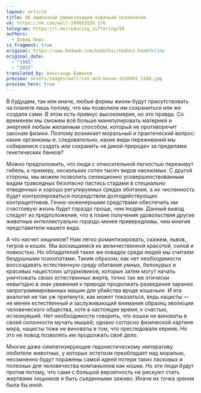 ```yaml
---
layout: article
title: Об ошибочной романтизации кошачьей психопатии
vk: https://vk.com/wall-199052526_176
telegram: https://t.me/reducing_suffering/94
authors:
  - Дэвид Пирс
is_fragment: true
original: https://www.hedweb.com/hedethic/hedon1.htm#feline
original_date:
  - "1995"
  - "2015"
translated_by: Александр Баженов
preview: assets/images/wall/cat-and-mouse-3150485_1280.jpg
preview_here: true
---
```

В будущем, так или иначе, любые формы жизни будут присутствовать на планете лишь потому, что мы позволили им сохраниться или же создали сами. В этом есть привкус высокомерия, но это правда. Со временем мы сможем всё больше манипулировать материей и энергией любым желаемым способом, который не противоречит законам физики. Поэтому возникает моральный и практический вопрос: какие организмы и, следовательно, какие виды переживаний мы собираемся создать или сохранить «в дикой природе» за пределами генетических банков?

Можно предположить, что люди с относительной легкостью переживут гибель, к примеру, нескольких сотен тысяч видов насекомых. С другой стороны, мы можем позволить селекционно усовершенствованным видам травоядных безопасно пастись стадами в специально отведенных и хорошо регулируемых средах обитания, а их численность будет контролироваться посредством долгодействующих контрацептивов. Генно-инженерными средствами обеспечить им счастливую жизнь будет гораздо проще, чем людям. Данный вывод следует из предположения, что в плане получения удовольствия другие животные интеллектуально гораздо менее привередливы, чем многие представители нашего вида.

А что насчет хищников? Нам легко романтизировать, скажем, львов, тигров и кошек. Мы восхищаемся их величественной красотой, силой и ловкостью. Но обладателей таких же повадок среди людей мы считаем бездушными психопатами. Таким образом, как нет необходимости воссоздавать естественную среду обитания умных, белокурых и красивых нацистских штурмовиков, которые затем могут начать уничтожать своих естественных жертв, точно так же этически невыгодно в знак уважения к природе продолжать разведение заранее запрограммированных машин для убийства вроде кошачьих. И эта аналогия не так уж притянута, как может показаться, ведь нацисты — не менее естественный и заслуживающий внимания образец эволюции человеческого общества, хотя в настоящее время, к счастью, исчезнувший. Нет необходимости говорить, что кошки не виноваты в своей склонности мучать мышей; однако согласно физической картине мира, нацисты тоже не виноваты в том, что преследовали евреев. Но это не повод позволять им продолжать своё дело.

Многие даже симпатизирующие гедонистическому императиву любители животных, у которых эстетизм преобладает над моралью, несомненно будут поражены самой идеей потери таких ласковых и полезных для человечества компаньонов как кошки. Но эти люди будут против потому, что сами с большой вероятность не рискуют стать жертвами хищников и быть съеденными заживо. Иначе их точка зрения была бы иной.